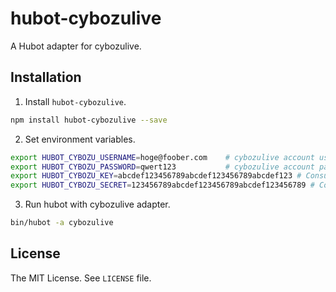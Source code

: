 hubot-cybozulive
==============

A Hubot adapter for cybozulive.

## Installation

1. Install `hubot-cybozulive`.
  ```sh
npm install hubot-cybozulive --save
  ```

2. Set environment variables.
  ```sh
export HUBOT_CYBOZU_USERNAME=hoge@foober.com    # cybozulive account username for hubot
export HUBOT_CYBOZU_PASSWORD=qwert123           # cybozulive account password for hubot
export HUBOT_CYBOZU_KEY=abcdef123456789abcdef123456789abcdef123 # Consumer Key. see https://developer.cybozulive.com/apps/top
export HUBOT_CYBOZU_SECRET=123456789abcdef123456789abcdef123456789 # Consumer Secret. see https://developer.cybozulive.com/apps/top
  ```

3. Run hubot with cybozulive adapter.
  ```sh
bin/hubot -a cybozulive
  ```

## License
The MIT License. See `LICENSE` file.

